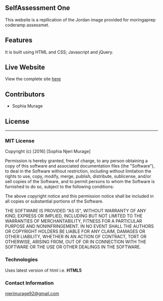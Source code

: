 ## SelfAssessment One
This website is a repllication of the Jordan image provided for moringaprep coderamp assessmet.

## Features
It is built using HTML and CSS; Javascript and jQuery.

## Live Website 
View the complete site [here](SophiaNM.github.io/selfassessment1)

## Contributors
 - Sophia Murage
 
## License
---------
### MIT License

Copyright (c) [2016] [Sophia Njeri Murage]

Permission is hereby granted, free of charge, to any person obtaining a copy
of this software and associated documentation files (the "Software"), to deal
in the Software without restriction, including without limitation the rights
to use, copy, modify, merge, publish, distribute, sublicense, and/or sell
copies of the Software, and to permit persons to whom the Software is
furnished to do so, subject to the following conditions:

The above copyright notice and this permission notice shall be included in all
copies or substantial portions of the Software.

THE SOFTWARE IS PROVIDED "AS IS", WITHOUT WARRANTY OF ANY KIND, EXPRESS OR
IMPLIED, INCLUDING BUT NOT LIMITED TO THE WARRANTIES OF MERCHANTABILITY,
FITNESS FOR A PARTICULAR PURPOSE AND NONINFRINGEMENT. IN NO EVENT SHALL THE
AUTHORS OR COPYRIGHT HOLDERS BE LIABLE FOR ANY CLAIM, DAMAGES OR OTHER
LIABILITY, WHETHER IN AN ACTION OF CONTRACT, TORT OR OTHERWISE, ARISING FROM,
OUT OF OR IN CONNECTION WITH THE SOFTWARE OR THE USE OR OTHER DEALINGS IN THE
SOFTWARE.

### Technologies
Uses latest version of html i.e. **HTML5**
### Contact Information
njerimurage92@gmail.com
